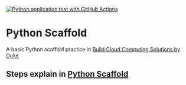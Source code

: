 [![Python application test with GitHub Actions](https://github.com/wdarren/python-scaffold/actions/workflows/main.yml/badge.svg)](https://github.com/wdarren/python-scaffold/actions/workflows/main.yml)
# Python Scaffold
A basic Python scaffold practice in [Build Cloud Computing Solutions by Duke](https://github.com/wdarren/duke-cloud-computing-solutions.git)

Steps explain in [Python Scaffold](https://github.com/wdarren/duke-cloud-computing-solutions/blob/main/01-Cloud-Computing-Foundation/Python-Scaffold.md)
---

